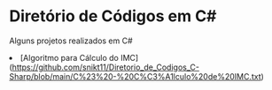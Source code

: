 # Diretório de Códigos em C#
Alguns projetos realizados em C#
<br/><li>[Algoritmo para Cálculo do IMC]</li>(https://github.com/snikt11/Diretorio_de_Codigos_C-Sharp/blob/main/C%23%20-%20C%C3%A1lculo%20de%20IMC.txt)<br/>
